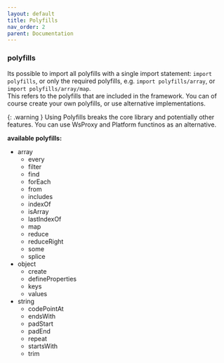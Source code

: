```yaml
---
layout: default
title: Polyfills
nav_order: 2
parent: Documentation
---
```


### polyfills
Its possible to import all polyfills  with a single import statement: `import polyfills`, or only the required polyfills, e.g. `import polyfills/array`, or `import polyfills/array/map`.\
This refers to the polyfills that are included in the framework. You can of course create your own polyfills, or use alternative implementations. 

{: .warning }
Using Polyfills breaks the core library and potentially other features. You can use WsProxy and Platform functinos as an alternative.

**available polyfills:**
* array
    * every
    * filter
    * find
    * forEach
    * from
    * includes
    * indexOf
    * isArray
    * lastIndexOf
    * map
    * reduce
    * reduceRight
    * some
    * splice
* object
    * create
    * defineProperties
    * keys
    * values
* string
    * codePointAt
    * endsWith
    * padStart
    * padEnd
    * repeat
    * startsWith
    * trim
